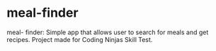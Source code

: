 # meal-finder
meal- finder: Simple app that allows user to search for meals and get recipes. Project made for Coding Ninjas Skill Test.
